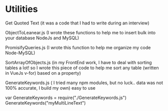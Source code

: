 # Utilities


Get Quoted Text (it was a code that I had to write during an interview)

ObjectToLeanear.js (I wrote these functions to help me to insert bulk into your database NodeJs and MySQL)

PromisifyQueries.js (I wrote this function to help me organize my code Node-MySQL)

SortArrayOfObjects.js (in my FrontEnd work, I have to deal with sorting tables a lot! so I wrote this piece of code to help me sort any table (written in VueJs v-for) based on a property)


GenerateKeywords.js ( I tried many npm modules, but no luck.. data was not 100% accurate, I build my own)
 easy to use

var GenerateKeywords = require("./GenerateKeywords.js")
GenerateKeywords("myMultiLineText")



